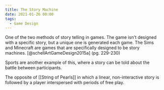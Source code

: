 ```yaml
---
title: The Story Machine
date: 2021-01-26 00:00
tags:
  - Game Design 
---
```


One of the two methods of story telling in games. The game isn't designed with a specific story, but a unique one is generated each game. The Sims and Minecraft are games that are specifically designed to be story machines. [@schellArtGameDesign2015a] (pg. 229-230)

Sports are another example of this, where a story can be told about the battle between participants. 

The opposite of [[String of Pearls]] in which a linear, non-interactive story is followed by a player interspersed with periods of free play.
